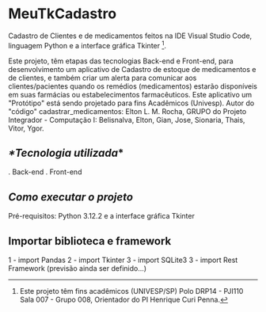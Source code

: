 # MeuTkCadastro

Cadastro de Clientes e de medicamentos feitos na IDE Visual Studio Code, linguagem Python e a interface gráfica Tkinter [^1].

Este projeto, têm etapas das tecnologias Back-end e Front-end, para desenvolvimento um aplicativo de Cadastro de estoque de medicamentos e de clientes, e também criar um alerta para comunicar aos clientes/pacientes quando os remédios (medicamentos) estarão disponíveis em suas farmácias ou estabelecimentos farmacêuticos. Este aplicativo um "Protótipo" está sendo projetado para fins Acadêmicos (Univesp). 
Autor do "código" cadastrar_medicamentos: Elton L. M. Rocha, GRUPO do Projeto Integrador - Computação I: Belisnalva, Elton, Gian, Jose, Sionaria, Thais, Vitor, Ygor. 

## _*Tecnologia utilizada_*
. Back-end
. Front-end

## _*Como executar o projeto*_

Pré-requisitos: Python 3.12.2 e a interface gráfica Tkinter

## Importar biblioteca e framework
1 - import Pandas
2 - import Tkinter
3 - import SQLite3
3 - import Rest Framework (previsão ainda ser definido...)

[^1]: Este projeto têm fins acadêmicos (UNIVESP/SP) Polo DRP14 - PJI110 Sala 007 - Grupo 008, Orientador do PI Henrique Curi Penna.
 
